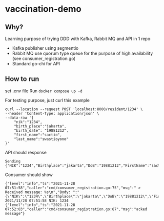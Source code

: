 # vaccination-demo


## Why?

Learning purpose of trying DDD with Kafka, Rabbit MQ and API in 1 repo
- Kafka publisher using segmentio
- Rabbit MQ use quorum type queue for the purpose of high availability (see consumer_registration.go)
- Standard go-chi for API

## How to run
set .env file
Run `docker compose up -d`

For testing purpose, just curl this example

```
curl --location --request POST 'localhost:8000/resident/1234' \
--header 'Content-Type: application/json' \
--data-raw '{
    "nik":"1234",
    "birth_place":"jakarta",
    "birth_date": "19881212",
    "first_name":"sactio",
    "last_name":"swastioyono"
}'
```

API should response 
```
Sending  {"NIK":"1234","Birthplace":"jakarta","DoB":"19881212","FirstName":"sactio","LastName":"swastioyono"}
```

Consumer should show
```
{"level":"info","ts":"2021-11-28 07:51:58","caller":"cmd/consumer_registration.go:75","msg":" > Received message: %s\n","Body: ":"{\"NIK\":\"1234\",\"Birthplace\":\"jakarta\",\"DoB\":\"19881212\",\"FirstName\":\"sactio\",\"LastName\":\"swastioyono\"}"}
2021/11/28 07:51:58 NIK: 1234
{"level":"info","ts":"2021-11-28 07:52:03","caller":"cmd/consumer_registration.go:87","msg":"acked message"}
```
